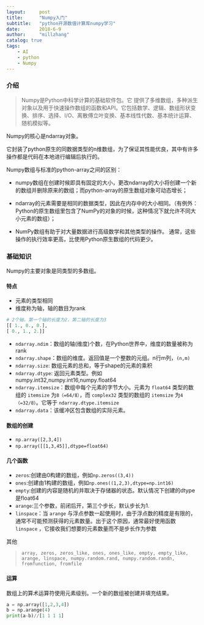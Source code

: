 ```yaml
---
layout:     post
title:      "Numpy入门"
subtitle:   "python开源数值计算库numpy学习"
date:       2018-6-9
author:     "millzhang"
catalog: true
tags:
    - AI
    - python
    - Numpy
---
```


### 介绍

> Numpy是Python中科学计算的基础软件包。它 提供了多维数组，多种派生对象以及用于快速操作数组的函数和API。它包括数学、逻辑、数组形状变换、排序、选择、I/O、离散傅立叶变换、基本线性代数、基本统计运算、随机模拟等。

Numpy的核心是ndarray对象。

它封装了python原生的同数据类型的n维数组，为了保证其性能优良，其中有许多操作都是代码在本地进行编辑后执行的。

Numpy数组与标准的python-array之间的区别：

* numpy数组在创建时候即具有固定的大小，更改ndarray的大小将创建一个新的数组并删除原来的数组；而python-array的原生数组对象可动态增长；

* ndarray的元素需要是相同的数据类型，因此在内存中的大小相同。（有例外：Python的原生数组里包含了NumPy的对象的时候，这种情况下就允许不同大小元素的数组）；

* NumPy数组有助于对大量数据进行高级数学和其他类型的操作。 通常，这些操作的执行效率更高，比使用Python原生数组的代码更少。


### 基础知识

Numpy的主要对象是同类型的多数组。

#### 特点

* 元素的类型相同
* 维度称为轴，轴的数目为rank

```python
# 2个轴，第一个轴的长度为2，第二轴的长度为3
[[ 1., 0., 0.],
[ 0., 1., 2.]]
```

* `ndarray.ndim`：数组的轴(维度)个数，在Python世界中，维度的数量被称为rank
* `ndarray.shape`：数组的维度。返回值是一个整数的元组。n行m列，`(n,m)`
* `ndarray.size`: 数组元素的总和，等于shape的元素的乘积
* `ndarray.dtype`: 返回元素类型。例如numpy.int32,numpy.int16,numpy.float64
* `ndarray.itemsize`：数组中每个元素的字节大小。元素为 `float64` 类型的数组的 `itemsize` 为`8（=64/8）`，而 `complex32` 类型的数组的 `itemsize` 为`4（=32/8）`。它等于 `ndarray.dtype.itemsize` 
* `ndarray.data`：该缓冲区包含数组的实际元素。

#### 数组的创建

* `np.array([2,3,4])`
* `np.array([[1,3,45]],dtype=float64)`

#### 几个函数

* `zeros`:创建由0构建的数组，例如`np.zeros((3,4))`
* `ones`:创建由1构建的数组，例如`np.ones((1,2,3),dtype=np.int16)`
* `empty`:创建的内容是随机的并取决于存储器的状态。默认情况下创建的dtype是float64
* `arange`:三个参数，前闭后开，第三个步长，默认步长为1.
* `linspace`：当 `arange` 与浮点参数一起使用时，由于浮点数的精度是有限的，通常不可能预测获得的元素数量。出于这个原因，通常最好使用函数 `linspace` ，它接收我们想要的元素数量而不是步长作为参数

其他
> `array, zeros, zeros_like, ones, ones_like, empty, empty_like, arange, linspace, numpy.random.rand, numpy.random.randn, fromfunction, fromfile`

#### 运算

数组上的算术运算符使用元素级别。一个新的数组被创建并填充结果。

```python
a = np.array([1,2,3,4])
b = np.arange(4)
print(a-b)//[1 1 1 1]
```